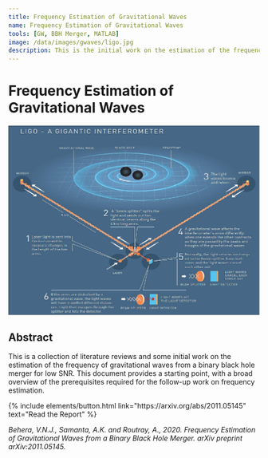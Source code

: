 ```yaml
---
title: Frequency Estimation of Gravitational Waves
name: Frequency Estimation of Gravitational Waves
tools: [GW, BBH Merger, MATLAB]
image: /data/images/gwaves/ligo.jpg
description: This is the initial work on the estimation of the frequency of gravitational waves from a binary black hole merger for low SNR.
---
```


# Frequency Estimation of Gravitational Waves

![](/data/images/gwaves/ligo.jpeg)

## Abstract
This is a collection of literature reviews and some initial work on the estimation of the frequency of gravitational waves from a binary black hole merger for low SNR. This document provides a starting point, with a broad overview of the prerequisites required for the follow-up work on frequency estimation.

<p class="text-center">
{% include elements/button.html link="https://arxiv.org/abs/2011.05145" text="Read the Report" %}
</p>

_Behera, V.N.J., Samanta, A.K. and Routray, A., 2020. Frequency Estimation of Gravitational Waves from a Binary Black Hole Merger. arXiv preprint arXiv:2011.05145._